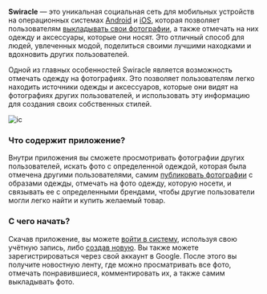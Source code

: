 **Swiracle** — это уникальная социальная сеть для мобильных устройств на операционных системах [Android](http://en.wikipedia.org/wiki/ru:Android) и [iOS](http://en.wikipedia.org/wiki/ru:IOS), которая позволяет пользователям [выкладывать свои фотографии](https://wiki.yandex.ru/swiracle/publikacija-foto/), а также отмечать на них одежду и аксессуары, которые они носят. Это отличный способ для людей, увлеченных модой, поделиться своими лучшими находками и вдохновить других пользователей.

Одной из главных особенностей Swiracle является возможность отмечать одежду на фотографиях. Это позволяет пользователям легко находить источники одежды и аксессуаров, которые они видят на фотографиях других пользователей, и использовать эту информацию для создания своих собственных стилей.

![ic](/swiracle/.files/iclauncher.png)

### Что содержит приложение?

Внутри приложения вы сможете просмотривать фотографии других пользователей, искать фото с определенной одеждой, которая была отмечена другими пользователями, самим [публиковать фотографии](https://wiki.yandex.ru/swiracle/publikacija-foto/) с образами одежды, отмечать на фото одежду, которую носети, и связывать ее с определенными брендами, чтобы другие пользователи могли легко найти и купить желаемый товар.

### С чего начать?

Скачав приложение, вы можете [войти в систему](Authorization.md), используя свою учётную запись, либо [создав новую](https://wiki.yandex.ru/swiracle/sozdanie-uchetnojj-zapisi/). Вы также можете зарегистрироваться через свой аккаунт в Google. После этого вы получите новостную ленту, где можно просматривать все фото, отмечать понравившиеся, комментировать их, а также самим выкладывать фото.
